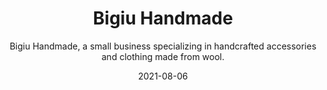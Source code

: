 ---
slug: "/case-studies/bigiu-handmade"
date: "2021-08-06"
title: "Bigiu Handmade"
featuredImage: "./bigiuhandmade/bigiu_cover.png"
bgColor: "#eeeeee"
subtitle: "Bigiu Handmade, a small business specializing in handcrafted accessories and clothing made from wool."
cta: "View designs"
prototypeURL: "https://xd.adobe.com/view/9080903a-a65d-4f3e-ab06-9d52d7179259-c5d3/"
projectOverview: "I was trusted to curate a personal journey and experience for potential consumers of the Bigiu Handmade brand. The main aim for the website is to sell products which can be achieved by showcasing each project on the site and including a shopping function."
designTeam: "Eoin Feely"
duration: "1 month"
myRole01: "To envisage an experience for users to easily shop products."
myRole02: "Create detailed wireframes."
myRole03: "Make conscious decisions on how the user would navigate the site based on the company goals."
myRole04: "Ensure a consistent and elegant execution of the work that allowed the brand and it’s products to stand out."
theProcess: "./test.jpg"
uxResearch01: "Due to client budgets, we were unable to conduct a full UX strategy on the project. Instead, I used my alternative solution to create a strong user centric experience by fully understanding the business goals and putting myself in the shoes of the user. Although this is not the best practice for any UX project, when the budget is tight, it is a good alternative."
uxResearch02: "As part of getting to know the Bigiu Handmade brand, I spent time looking into other small business sites, craft business and understanding the experience they gave to their users. From my findings, it was as expected that most businesses in this area focus on getting sales so the shop is the main priority on the site."
iaImage: "./bigiuhandmade/information_architecture_bigiu.png"
userFlows: "./bigiuhandmade/user_flows_bigiu_handmade.png"
wireframesImg01: "./bigiuhandmade/Home.png"
wireframesImg02: "./bigiuhandmade/Shop.png"
clientFeedback: "tba"
finalDesign: "./bigiuhandmade/bigiu_final.jpg"
fontsUsed01: "H1, MrSheffield Pro, Regular, 150px"
fontsUsed02: "H2, MrSheffield Pro, Regular, 120px"
fontsUsed03: "p, Poppins, Light, 22px"
fontsUsed04: ""
colorsUsed01: "#dda3bb"
colorsUsed02: "#656565"
colorsUsed03: "#D187A6"
colorsUsed04: ""
colorsUsed05: ""
---